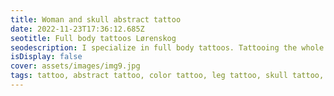 ```yaml
--- 
title: Woman and skull abstract tattoo 
date: 2022-11-23T17:36:12.685Z 
seotitle: Full body tattoos Lørenskog 
seodescription: I specialize in full body tattoos. Tattooing the whole body is a big project, let me help you with the design and the process. 
isDisplay: false 
cover: assets/images/img9.jpg 
tags: tattoo, abstract tattoo, color tattoo, leg tattoo, skull tattoo, realism tattoo, woman face tattoo
--- 
```


